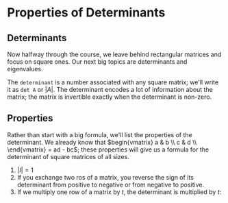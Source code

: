 # Properties of Determinants

## Determinants

Now halfway through the course, we leave behind rectangular matrices and focus on square ones. Our next big topics are determinants and eigenvalues.

The `determinant` is a number associated with any square matrix; we'll write it as `det A` or $|A|$. The determinant encodes a lot of information about the matrix; the matrix is invertible exactly when the determinant is non-zero.

## Properties

Rather than start with a big formula, we'll list the properties of the determinant. We already know that $begin{vmatrix} a & b \\ c & d \\ \end{vmatrix} = ad - bc$; these properties will give us a formula for the determinant of square matrices of all sizes.

1. $|I| = 1$
2. If you exchange two ros of a matrix, you reverse the sign of its determinant from positive to negative or from negative to positive.
3. If we multiply one row of a matrix by $t$, the determinant is multiplied by $t$: 
